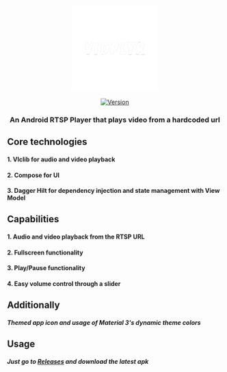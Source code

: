 <div align="center">
  <img src="./readme-files/vidplyr-logo-transparent.png" alt="Vidplyr logo" width="200" height="200"/>

[![Version](https://badgen.net/github/release/Lyubo33/VidPlayer)](https://github.com/Lyubo33/VidPlayer/releases/tag/0.0.2)
</div>

<div align="center">

### An Android RTSP Player that plays video from a hardcoded url

</div>

## Core technologies
#### 1. Vlclib for audio and video playback
#### 2. Compose for UI
#### 3. Dagger Hilt for dependency injection and state management with View Model
## Capabilities
#### 1. Audio and video playback from the RTSP URL
#### 2. Fullscreen functionality
#### 3. Play/Pause functionality
#### 4. Easy volume control through a slider
## Additionally
##### Themed app icon and usage of Material 3's dynamic theme colors
## Usage
##### Just go to [Releases](https://github.com/Lyubo33/VidPlayer/releases) and download the latest apk


